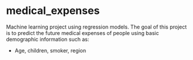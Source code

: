 # medical_expenses
Machine learning project using regression models. The goal of this project is to predict the future medical expenses of people using basic demographic information such as:
- Age, children, smoker, region
